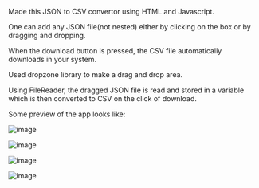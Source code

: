 Made this JSON to CSV convertor using HTML and Javascript.

One can add any JSON file(not nested) either by clicking on the box or by dragging and dropping.

When the download button is pressed, the CSV file automatically downloads in your system.

Used dropzone library to make a drag and drop area.

Using FileReader, the dragged JSON file is read and stored in a variable which is then converted to CSV on the click of download.

Some preview of the app looks like:

![image](https://user-images.githubusercontent.com/54720316/154439213-1036fe15-fc27-4a3a-9f28-45c654cbefc6.png)

![image](https://user-images.githubusercontent.com/54720316/154439371-e8bef135-3393-4bf2-bdcd-dd6503a465e8.png)

![image](https://user-images.githubusercontent.com/54720316/154439440-0b740fc3-3c19-4df1-afad-ebbf95bce12e.png)

![image](https://user-images.githubusercontent.com/54720316/154439596-7dd854da-bbb9-411f-a378-20b84257a5a1.png)
